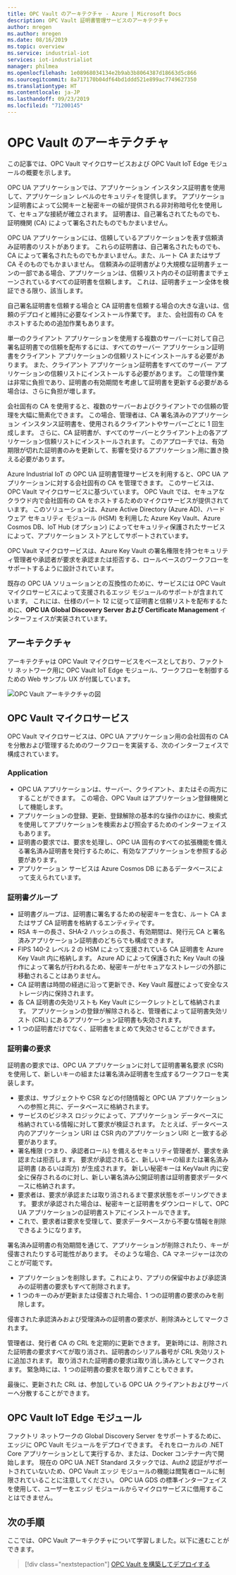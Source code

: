 ```yaml
---
title: OPC Vault のアーキテクチャ - Azure | Microsoft Docs
description: OPC Vault 証明書管理サービスのアーキテクチャ
author: mregen
ms.author: mregen
ms.date: 08/16/2019
ms.topic: overview
ms.service: industrial-iot
services: iot-industrialiot
manager: philmea
ms.openlocfilehash: 1e08968034134e2b9ab3b8064387d18663d5c866
ms.sourcegitcommit: 8a717170b04df64bd1ddd521e899ac7749627350
ms.translationtype: HT
ms.contentlocale: ja-JP
ms.lasthandoff: 09/23/2019
ms.locfileid: "71200145"
---
```

# <a name="opc-vault-architecture"></a>OPC Vault のアーキテクチャ

この記事では、OPC Vault マイクロサービスおよび OPC Vault IoT Edge モジュールの概要を示します。

OPC UA アプリケーションでは、アプリケーション インスタンス証明書を使用して、アプリケーション レベルのセキュリティを提供します。 アプリケーション証明書によって公開キーと秘密キーの組が提供される非対称暗号化を使用して、セキュアな接続が確立されます。 証明書は、自己署名されてたものでも、証明機関 (CA) によって署名されたものでもかまいません。

OPC UA アプリケーションには、信頼しているアプリケーションを表す信頼済み証明書のリストがあります。 これらの証明書は、自己署名されたものでも、CA によって署名されたものでもかまいません。また、ルート CA またはサブ CA そのものでもかまいません。 信頼済みの証明書がより大規模な証明書チェーンの一部である場合、アプリケーションは、信頼リスト内のその証明書までチェーンされているすべての証明書を信頼します。 これは、証明書チェーン全体を検証できる限り、該当します。

自己署名証明書を信頼する場合と CA 証明書を信頼する場合の大きな違いは、信頼のデプロイと維持に必要なインストール作業です。 また、会社固有の CA をホストするための追加作業もあります。 

単一のクライアント アプリケーションを使用する複数のサーバーに対して自己署名証明書での信頼を配布するには、すべてのサーバー アプリケーション証明書をクライアント アプリケーションの信頼リストにインストールする必要があります。 また、クライアント アプリケーション証明書をすべてのサーバー アプリケーションの信頼リストにインストールする必要があります。 この管理作業は非常に負担であり、証明書の有効期間を考慮して証明書を更新する必要がある場合は、さらに負担が増します。

会社固有の CA を使用すると、複数のサーバーおよびクライアントでの信頼の管理を大幅に簡素化できます。 この場合、管理者は、CA 署名済みのアプリケーション インスタンス証明書を、使用されるクライアントやサーバーごとに 1 回生成します。 さらに、CA 証明書が、すべてのサーバーとクライアント上の各アプリケーション信頼リストにインストールされます。 このアプローチでは、有効期限が切れた証明書のみを更新して、影響を受けるアプリケーション用に置き換える必要があります。

Azure Industrial IoT の OPC UA 証明書管理サービスを利用すると、OPC UA アプリケーションに対する会社固有の CA を管理できます。 このサービスは、OPC Vault マイクロサービスに基づいています。 OPC Vault では、セキュアなクラウド内で会社固有の CA をホストするためのマイクロサービスが提供されています。 このソリューションは、Azure Active Directory (Azure AD)、ハードウェア セキュリティ モジュール (HSM) を利用した Azure Key Vault、Azure Cosmos DB、IoT Hub (オプション) によってセキュリティ保護されたサービスによって、アプリケーション ストアとしてサポートされています。

OPC Vault マイクロサービスは、Azure Key Vault の署名権限を持つセキュリティ管理者や承認者が要求を承認または拒否する、ロールベースのワークフローをサポートするように設計されています。

既存の OPC UA ソリューションとの互換性のために、サービスには OPC Vault マイクロサービスによって支援されるエッジ モジュールのサポートが含まれています。 これには、仕様のパート 12 に従って証明書と信頼リストを配布するために、**OPC UA Global Discovery Server および Certificate Management**  インターフェイスが実装されています。 


## <a name="architecture"></a>アーキテクチャ

アーキテクチャは OPC Vault マイクロサービスをベースとしており、ファクトリ ネットワーク用に OPC Vault IoT Edge モジュール、ワークフローを制御するための Web サンプル UX が付属しています。

![OPC Vault アーキテクチャの図](media/overview-opc-vault-architecture/opc-vault.png)

## <a name="opc-vault-microservice"></a>OPC Vault マイクロサービス

OPC Vault マイクロサービスは、OPC UA アプリケーション用の会社固有の CA を分散および管理するためのワークフローを実装する、次のインターフェイスで構成されています。

### <a name="application"></a>Application 
- OPC UA アプリケーションは、サーバー、クライアント、またはその両方にすることができます。 この場合、OPC Vault はアプリケーション登録機関として機能します。 
- アプリケーションの登録、更新、登録解除の基本的な操作のほかに、検索式を使用してアプリケーションを検索および照会するためのインターフェイスもあります。 
- 証明書の要求では、要求を処理し、OPC UA 固有のすべての拡張機能を備える署名済み証明書を発行するために、有効なアプリケーションを参照する必要があります。 
- アプリケーション サービスは Azure Cosmos DB にあるデータベースによって支えられています。

### <a name="certificate-group"></a>証明書グループ
- 証明書グループは、証明書に署名するための秘密キーを含む、ルート CA またはサブ CA 証明書を格納するエンティティです。 
- RSA キーの長さ、SHA-2 ハッシュの長さ、有効期間は、発行元 CA と署名済みアプリケーション証明書のどちらでも構成できます。 
- FIPS 140-2 レベル 2 の HSM によって支援されている CA 証明書を Azure Key Vault 内に格納します。 Azure AD によって保護された Key Vault の操作によって署名が行われるため、秘密キーがセキュアなストレージの外部に移動されることはありません。 
- CA 証明書は時間の経過に沿って更新でき、Key Vault 履歴によって安全なストレージ内に保持されます。 
- 各 CA 証明書の失効リストも Key Vault にシークレットとして格納されます。 アプリケーションの登録が解除されると、管理者によって証明書失効リスト (CRL) にあるアプリケーション証明書も失効されます。
- 1 つの証明書だけでなく、証明書をまとめて失効させることができます。

### <a name="certificate-request"></a>証明書の要求
証明書の要求では、OPC UA アプリケーションに対して証明書署名要求 (CSR) を使用して、新しいキーの組または署名済み証明書を生成するワークフローを実装します。 
- 要求は、サブジェクトや CSR などの付随情報と OPC UA アプリケーションへの参照と共に、データベースに格納されます。 
- サービスのビジネス ロジックによって、アプリケーション データベースに格納されている情報に対して要求が検証されます。 たとえば、データベース内のアプリケーション URI は CSR 内のアプリケーション URI と一致する必要があります。
- 署名権限 (つまり、承認者ロール) を備えるセキュリティ管理者が、要求を承認または拒否します。 要求が承認されると、新しいキーの組または署名済み証明書 (あるいは両方) が生成されます。 新しい秘密キーは KeyVault 内に安全に保存されるのに対し、新しい署名済み公開証明書は証明書要求データベースに格納されます。
- 要求者は、要求が承認または取り消されるまで要求状態をポーリングできます。 要求が承認された場合は、秘密キーと証明書をダウンロードして、OPC UA アプリケーションの証明書ストアにインストールできます。
- これで、要求者は要求を受理して、要求データベースから不要な情報を削除できるようになります。 

署名済み証明書の有効期間を通じて、アプリケーションが削除されたり、キーが侵害されたりする可能性があります。 そのような場合、CA マネージャーは次のことが可能です。
- アプリケーションを削除します。これにより、アプリの保留中および承認済みの証明書の要求もすべて削除されます。 
- 1 つのキーのみが更新または侵害された場合、1 つの証明書の要求のみを削除します。

侵害された承認済みおよび受理済みの証明書の要求が、削除済みとしてマークされます。

管理者は、発行者 CA の CRL を定期的に更新できます。 更新時には、削除された証明書の要求すべてが取り消され、証明書のシリアル番号が CRL 失効リストに追加されます。 取り消された証明書の要求は取り消し済みとしてマークされます。 緊急時には、1 つの証明書の要求を取り消すこともできます。

最後に、更新された CRL は、参加している OPC UA クライアントおよびサーバーへ分散することができます。

## <a name="opc-vault-iot-edge-module"></a>OPC Vault IoT Edge モジュール
ファクトリ ネットワークの Global Discovery Server をサポートするために、エッジに OPC Vault モジュールをデプロイできます。 それをローカルの .NET Core アプリケーションとして実行するか、または、Docker コンテナー内で開始します。 現在の OPC UA .NET Standard スタックでは、Auth2 認証がサポートされていないため、OPC Vault エッジ モジュールの機能は閲覧者ロールに制限されていることに注意してください。 OPC UA GDS の標準インターフェイスを使用して、ユーザーをエッジ モジュールからマイクロサービスに借用することはできません。

## <a name="next-steps"></a>次の手順

ここでは、OPC Vault アーキテクチャについて学習しました。以下に進むことができます。

> [!div class="nextstepaction"]
> [OPC Vault を構築してデプロイする](howto-opc-vault-deploy.md)
